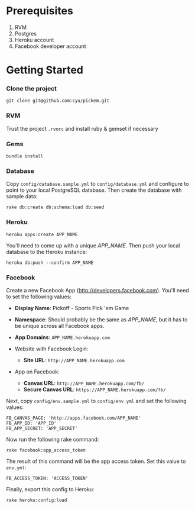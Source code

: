 # Prerequisites

1. RVM
2. Postgres
3. Heroku account
4. Facebook developer account

# Getting Started

### Clone the project

    git clone git@github.com:cyu/pickem.git

### RVM

Trust the project ```.rvmrc``` and install ruby & gemset if necessary

### Gems

    bundle install

### Database
Copy ```config/database.sample.yml``` to ```config/database.yml``` and configure to point to your local PostgreSQL database.  Then create the database with sample data:

    rake db:create db:schema:load db:seed

### Heroku

    heroku apps:create APP_NAME

  You'll need to come up with a unique *APP_NAME*.  Then push your local database to the Heroku instance:

    heroku db:push --confirm APP_NAME

### Facebook

Create a new Facebook App (http://developers.facebook.com). You'll need to set the following values:

* **Display Name**: Pickoff - Sports Pick 'em Game

* **Namespace**: Should probably be the same as *APP_NAME*, but it has to be unique across all Facebook apps.

* **App Domains**: ```APP_NAME.herokuapp.com```

* Website with Facebook Login:
  * **Site URL**: ```http://APP_NAME.herokuapp.com```

* App on Facebook:
  * **Canvas URL**: ```http://APP_NAME.herokuapp.com/fb/```
  * **Secure Canvas URL**: ```https://APP_NAME.herokuapp.com/fb/```

Next, copy ```config/env.sample.yml``` to ```config/env.yml``` and set the following values:

    FB_CANVAS_PAGE: 'http://apps.facebook.com/APP_NAME'
    FB_APP_ID: 'APP_ID'
    FB_APP_SECRET: 'APP_SECRET'

Now run the following rake command:

    rake facebook:app_access_token

The result of this command will be the app access token.  Set this value to ```env.yml```:

    FB_ACCESS_TOKEN: 'ACCESS_TOKEN'

Finally, export this config to Heroku:

    rake heroku:config:load
